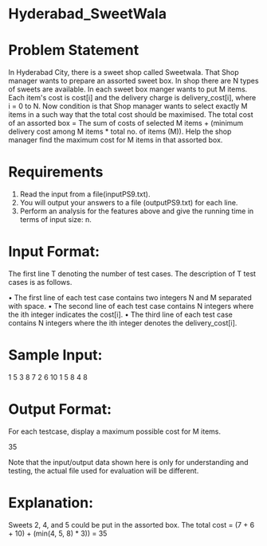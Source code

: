 # Hyderabad_SweetWala

# Problem Statement
In Hyderabad City, there is a sweet shop called Sweetwala. That Shop manager wants to prepare an assorted sweet box. In shop there are N types of sweets are available. In each sweet box manger wants to put M items. Each item's cost is cost[i] and the delivery charge is delivery_cost[i], where i = 0 to N. Now condition is that Shop manager wants to select exactly M items in a such way that the total cost should be maximised.
The total cost of  an assorted box = The sum of costs of selected M items + (minimum delivery cost among M items * total no. of items (M)).
Help the shop manager find the maximum cost for M items in that assorted box.

# Requirements

1.	Read the input from a file(inputPS9.txt).
2.	You will output your answers to a file (outputPS9.txt) for each line.
3.	Perform an analysis for the features above and give the running time in terms of input size: n.

# Input Format:

The first line T denoting the number of test cases. The description of T test cases is as follows.

•	The first line of each test case contains two integers N and M separated with space.
•	The second line of each test case contains N integers where the ith integer indicates the cost[i].
•	The third line of each test case contains N integers where the ith integer denotes the delivery_cost[i].

# Sample Input:

1
5 3
8 7 2 6 10
1 5 8 4 8


# Output Format:

For each testcase, display a maximum possible cost for M items.

35

Note that the input/output data shown here is only for understanding and testing, the actual file used for evaluation will be different.


# Explanation:

Sweets 2, 4, and 5 could be put in the assorted box. The total cost = (7 + 6 + 10) + (min(4, 5, 8) * 3))
= 35
